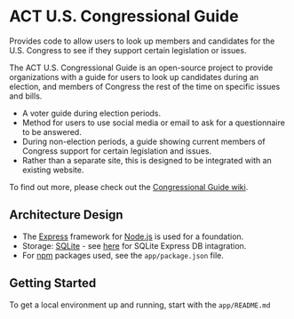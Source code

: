 # ACT U.S. Congressional Guide
Provides code to allow users to look up members and candidates for the U.S. Congress to see if they support certain legislation or issues.

The ACT U.S. Congressional Guide is an open-source project to provide organizations with a guide for users to look up candidates during an election, and members of Congress the rest of the time on specific issues and bills.
* A voter guide during election periods.
* Method for users to use social media or email to ask for a questionnaire to be answered.
* During non-election periods, a guide showing current members of Congress support for certain legislation and issues.
* Rather than a separate site, this is designed to be integrated with an existing website.

To find out more, please check out the [Congressional Guide wiki](https://github.com/ACTtaiwan/CongressionalGuide/wiki/About-the-ACT-U.S.-Congressional-Guide).

## Architecture Design
* The [Express](http://expressjs.com) framework for [Node.js](https://nodejs.org/en/) is used for a foundation.
* Storage: [SQLite](http://sqlite.org) - see [here](http://expressjs.com/en/guide/database-integration.html#sqlite) for SQLite Express DB intagration.
* For [npm](https://www.npmjs.com) packages used, see the `app/package.json` file.

## Getting Started
To get a local environment up and running, start with the `app/README.md`
